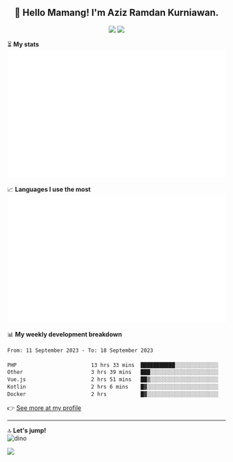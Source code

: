 <h2 align="center">👋 Hello Mamang! I'm Aziz Ramdan Kurniawan.</h2>  
<p align="center">
  <img src="https://komarev.com/ghpvc/?username=azizramdan">
  <img src="https://wakatime.com/badge/user/90056fa0-4c31-4eca-954e-2a3ac05896f9.svg">
</p>
    
⏳ **My stats**  
![](https://raw.githubusercontent.com/azizramdan/github-stats/master/generated/overview.svg#gh-dark-mode-only)

📈 **Languages I use the most**  
![](https://raw.githubusercontent.com/azizramdan/github-stats/master/generated/languages.svg#gh-dark-mode-only)

📊 **My weekly development breakdown**
<!--START_SECTION:waka-->

```txt
From: 11 September 2023 - To: 18 September 2023

PHP                        13 hrs 33 mins  ███████████░░░░░░░░░░░░░░   43.37 %
Other                      3 hrs 39 mins   ███░░░░░░░░░░░░░░░░░░░░░░   11.71 %
Vue.js                     2 hrs 51 mins   ██▒░░░░░░░░░░░░░░░░░░░░░░   09.12 %
Kotlin                     2 hrs 6 mins    █▓░░░░░░░░░░░░░░░░░░░░░░░   06.77 %
Docker                     2 hrs           █▓░░░░░░░░░░░░░░░░░░░░░░░   06.43 %
```

<!--END_SECTION:waka-->
👉 [See more at my profile](https://wakatime.com/@azizramdan)
***
🔝 **Let's jump!**  
![dino](https://raw.githubusercontent.com/azizramdan/azizramdan/master/dino.gif)  

![](https://hit.yhype.me/github/profile?user_id=27954794)

